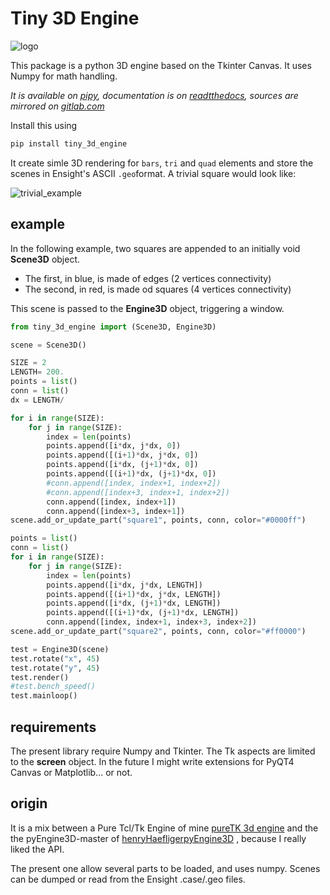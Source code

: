 # Tiny 3D Engine

![logo](http://cerfacs.fr/coop/whatwedo/logo_tiny3dengine.gif)

This package is a python 3D engine based on the Tkinter Canvas.
It uses Numpy for math handling.

*It is available on [pipy](https://pypi.org/project/tiny-3d-engine/), 
documentation is on [readtthedocs](https://tiny-3d-engine.readthedocs.io/en/latest/), sources are mirrored on [gitlab.com](https://gitlab.com/cerfacs/tiny_3d_engine)*

Install this using 

```bash
pip install tiny_3d_engine
```


It create simle 3D rendering for `bars`, `tri` and `quad` elements and store the scenes in Ensight's ASCII `.geo`format.
A trivial square would look like:

![trivial_example](http://cerfacs.fr/coop/whatwedo/example_t3e.png)

## example

In the following example, two squares are appended to an initially void **Scene3D** object.

- The first, in blue, is made of edges (2 vertices connectivity)
- The second, in red, is made od squares (4 vertices connectivity)

This scene is passed to the **Engine3D** object, triggering a window.

```python
from tiny_3d_engine import (Scene3D, Engine3D)

scene = Scene3D()

SIZE = 2
LENGTH= 200.
points = list()
conn = list()
dx = LENGTH/

for i in range(SIZE):
    for j in range(SIZE):
        index = len(points)
        points.append([i*dx, j*dx, 0])
        points.append([(i+1)*dx, j*dx, 0])
        points.append([i*dx, (j+1)*dx, 0])
        points.append([(i+1)*dx, (j+1)*dx, 0])
        #conn.append([index, index+1, index+2])
        #conn.append([index+3, index+1, index+2])
        conn.append([index, index+1])
        conn.append([index+3, index+1])
scene.add_or_update_part("square1", points, conn, color="#0000ff")

points = list()
conn = list()
for i in range(SIZE):
    for j in range(SIZE):
        index = len(points)
        points.append([i*dx, j*dx, LENGTH])
        points.append([(i+1)*dx, j*dx, LENGTH])
        points.append([i*dx, (j+1)*dx, LENGTH])
        points.append([(i+1)*dx, (j+1)*dx, LENGTH])
        conn.append([index, index+1, index+3, index+2])
scene.add_or_update_part("square2", points, conn, color="#ff0000")

test = Engine3D(scene)
test.rotate("x", 45)
test.rotate("y", 45)
test.render()
#test.bench_speed()
test.mainloop()

```

## requirements

The present library require Numpy and Tkinter. 
The Tk aspects are limited to the **screen** object.
In the future I might write extensions for PyQT4 Canvas or Matplotlib... or not.

## origin

It is a mix between a Pure Tcl/Tk Engine of mine [pureTK 3d engine](https://gitlab.com/cerfacs/opentea/blob/1.7/c3sm/create_viewer3d.tcl) and the the pyEngine3D-master of [henryHaefliger](https://github.com/hnhaefliger)[pyEngine3D](https://github.com/hnhaefliger/PyEngine3D) , because I really liked the API.

The present one allow several parts to be loaded, and uses numpy.
Scenes can be dumped or read from the Ensight .case/.geo files.
